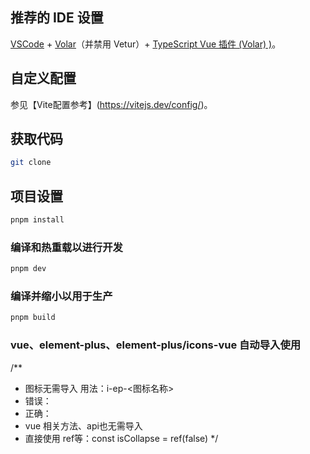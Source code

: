 ## 推荐的 IDE 设置

[VSCode](https://code.visualstudio.com/) + [Volar](https://marketplace.visualstudio.com/items?itemName=Vue.volar)（并禁用 Vetur）+ [TypeScript Vue 插件 (Volar) )](https://marketplace.visualstudio.com/items?itemName=Vue.vscode-typescript-vue-plugin)。

## 自定义配置

参见【Vite配置参考】(https://vitejs.dev/config/)。

## 获取代码

```bash
git clone 
```

## 项目设置

````sh
pnpm install
````

### 编译和热重载以进行开发

````sh
pnpm dev
````

### 编译并缩小以用于生产

````sh
pnpm build
````

### vue、element-plus、element-plus/icons-vue 自动导入使用

/**
 * 图标无需导入 用法：i-ep-<图标名称>
 * 错误：<location />
 * 正确：<i-ep-location />
 * vue 相关方法、api也无需导入 
 * 直接使用 ref等：const isCollapse = ref(false)
*/
